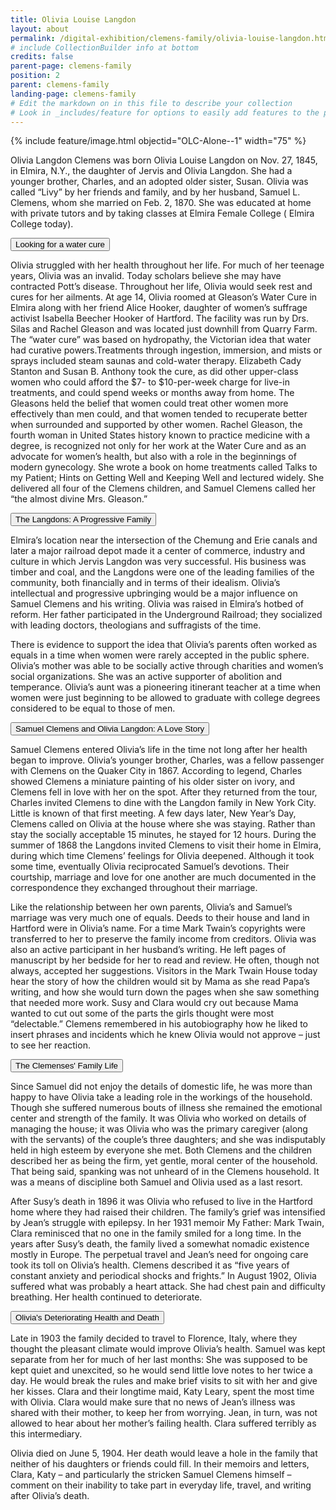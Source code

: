 ```yaml
---
title: Olivia Louise Langdon
layout: about
permalink: /digital-exhibition/clemens-family/olivia-louise-langdon.html
# include CollectionBuilder info at bottom
credits: false
parent-page: clemens-family
position: 2
parent: clemens-family
landing-page: clemens-family
# Edit the markdown on in this file to describe your collection
# Look in _includes/feature for options to easily add features to the page
---
```


{% include feature/image.html objectid="OLC-Alone--1" width="75" %}

Olivia Langdon Clemens was born Olivia Louise Langdon on Nov. 27, 1845, in Elmira, N.Y., the daughter of Jervis and Olivia Langdon. She had a younger brother, Charles, and an adopted older sister, Susan. Olivia was called “Livy” by her friends and family, and by her husband, Samuel L. Clemens, whom she married on Feb. 2, 1870. She was educated at home with private tutors and by taking classes at Elmira Female College ( Elmira College today). 

<button type="button" class="collapsible">Looking for a water cure</button>
<div class="content">
  <p>Olivia struggled with her health throughout her life. For much of her teenage years, Olivia was an invalid. Today scholars believe she may have contracted Pott’s disease. Throughout her life, Olivia would seek rest and cures for her ailments. At age 14, Olivia roomed at Gleason’s Water Cure in Elmira along with her friend Alice Hooker, daughter of women’s suffrage activist Isabella Beecher Hooker of Hartford. The facility was run by Drs. Silas and Rachel Gleason and was located just downhill from Quarry Farm. The “water cure” was based on hydropathy, the Victorian idea that water had curative powers.Treatments through ingestion, immersion, and mists or sprays included steam saunas and cold-water therapy. Elizabeth Cady Stanton and Susan B. Anthony took the cure, as did other upper-class women who could afford the $7- to $10-per-week charge for live-in treatments, and could spend weeks or months away from home. The Gleasons held the belief that women could treat other women more effectively than men could, and that women tended to recuperate better when surrounded and supported by other women. Rachel Gleason, the fourth woman in United States history known to practice medicine with a degree, is recognized not only for her work at the Water Cure and as an advocate for women’s health, but also with a role in the beginnings of modern gynecology. She wrote a book on home treatments called Talks to my Patient; Hints on Getting Well and Keeping Well and lectured widely. She delivered all four of the Clemens children, and Samuel Clemens called her “the almost divine Mrs. Gleason.” </p>
</div>

<button type="button" class="collapsible">The Langdons: A Progressive Family</button>
<div class="content">
  <p>Elmira’s location near the intersection of the Chemung and Erie canals and later a major railroad depot made it a center of commerce, industry and culture in which Jervis Langdon was very successful. His business was timber and coal, and the Langdons were one of the leading families of the community, both financially and in terms of their idealism. Olivia’s intellectual and progressive upbringing would be a major influence on Samuel Clemens and his writing. Olivia was raised in Elmira’s hotbed of reform. Her father participated in the Underground Railroad; they socialized with leading doctors, theologians and suffragists of the time.</p>

<p>There is evidence to support the idea that Olivia’s parents often worked as equals in a time when women were rarely accepted in the public sphere. Olivia’s mother was able to be socially active through charities and women’s social organizations. She was an active supporter of abolition and temperance. Olivia’s aunt was a pioneering itinerant teacher at a time when women were just beginning to be allowed to graduate with college degrees considered to be equal to those of men.</p>
</div>

<button type="button" class="collapsible">Samuel Clemens and Olivia Langdon: A Love Story</button>
<div class="content">
  <p>Samuel Clemens entered Olivia’s life in the time not long after her health began to improve. Olivia’s younger brother, Charles, was a fellow passenger with Clemens on the Quaker City in 1867. According to legend, Charles showed Clemens a miniature painting of his older sister on ivory, and Clemens fell in love with her on the spot. After they returned from the tour, Charles invited Clemens to dine with the Langdon family in New York City. Little is known of that first meeting. A few days later, New Year’s Day, Clemens called on Olivia at the house where she was staying. Rather than stay the socially acceptable 15 minutes, he stayed for 12 hours. During the summer of 1868 the Langdons invited Clemens to visit their home in Elmira, during which time Clemens’ feelings for Olivia deepened. Although it took some time, eventually Olivia reciprocated Samuel’s devotions. Their courtship, marriage and love for one another are much documented in the correspondence they exchanged throughout their marriage.</p>

<p>Like the relationship between her own parents, Olivia’s and Samuel’s marriage was very much one of equals. Deeds to their house and land in Hartford were in Olivia’s name. For a time Mark Twain’s copyrights were transferred to her to preserve the family income from creditors. Olivia was also an active participant in her husband’s writing. He left pages of manuscript by her bedside for her to read and review. He often, though not always, accepted her suggestions. Visitors in the Mark Twain House today hear the story of how the children would sit by Mama as she read Papa’s writing, and how she would turn down the pages when she saw something that needed more work. Susy and Clara would cry out because Mama wanted to cut out some of the parts the girls thought were most “delectable.” Clemens remembered in his autobiography how he liked to insert phrases and incidents which he knew Olivia would not approve – just to see her reaction.</p>
</div> 

<button type="button" class="collapsible">The Clemenses' Family Life</button>
<div class="content">
  <p>Since Samuel did not enjoy the details of domestic life, he was more than happy to have Olivia take a leading role in the workings of the household. Though she suffered numerous bouts of illness she remained the emotional center and strength of the family. It was Olivia who worked on details of managing the house; it was Olivia who was the primary caregiver (along with the servants) of the couple’s three daughters; and she was indisputably held in high esteem by everyone she met. Both Clemens and the children described her as being the firm, yet gentle, moral center of the household. That being said, spanking was not unheard of in the Clemens household. It was a means of discipline both Samuel and Olivia used as a last resort.</p>

<p>After Susy’s death in 1896 it was Olivia who refused to live in the Hartford home where they had raised their children. The family’s grief was intensified by Jean’s struggle with epilepsy. In her 1931 memoir My Father: Mark Twain, Clara reminisced that no one in the family smiled for a long time. In the years after Susy’s death, the family lived a somewhat nomadic existence mostly in Europe. The perpetual travel and Jean’s need for ongoing care took its toll on Olivia’s health. Clemens described it as “five years of constant anxiety and periodical shocks and frights.” In August 1902, Olivia suffered what was probably a heart attack. She had chest pain and difficulty breathing. Her health continued to deteriorate.</p>
</div>

<button type="button" class="collapsible">Olivia's Deteriorating Health and Death</button>
<div class="content">
  <p>Late in 1903 the family decided to travel to Florence, Italy, where they thought the pleasant climate would improve Olivia’s health. Samuel was kept separate from her for much of her last months: She was supposed to be kept quiet and unexcited, so he would send little love notes to her twice a day. He would break the rules and make brief visits to sit with her and give her kisses. Clara and their longtime maid, Katy Leary, spent the most time with Olivia. Clara would make sure that no news of Jean’s illness was shared with their mother, to keep her from worrying. Jean, in turn, was not allowed to hear about her mother’s failing health. Clara suffered terribly as this intermediary.</p>
  <p>Olivia died on June 5, 1904. Her death would leave a hole in the family that neither of his daughters or friends could fill. In their memoirs and letters, Clara, Katy – and particularly the stricken Samuel Clemens himself – comment on their inability to take part in everyday life, travel, and writing after Olivia’s death.</p>
</div>



